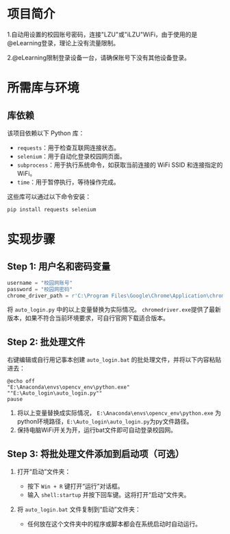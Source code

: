 
# 项目简介
1.自动用设置的校园账号密码，连接"LZU"或"iLZU"WiFi，由于使用的是@eLearning登录，理论上没有流量限制。

2.@eLearning限制登录设备一台，请确保账号下没有其他设备登录。

# 所需库与环境

## 库依赖
该项目依赖以下 Python 库：

- `requests`：用于检查互联网连接状态。
- `selenium`：用于自动化登录校园网页面。
- `subprocess`：用于执行系统命令，如获取当前连接的 WiFi SSID 和连接指定的 WiFi。
- `time`：用于暂停执行，等待操作完成。

这些库可以通过以下命令安装：

```bash
pip install requests selenium
```

# 实现步骤

## Step 1: 用户名和密码变量

```python
username = "校园网账号"
password = "校园网密码"
chrome_driver_path = r'C:\Program Files\Google\Chrome\Application\chromedriver-win64\chromedriver.exe'
```

将 `auto_login.py` 中的以上变量替换为实际情况。
`chromedriver.exe`提供了最新版本，如果不符合当前环境要求，可自行官网下载适合版本。

## Step 2: 批处理文件

右键编辑或自行用记事本创建 `auto_login.bat` 的批处理文件，并将以下内容粘贴进去：

```batch
@echo off
"E:\Anaconda\envs\opencv_env\python.exe" ""E:\Auto_login\auto_login.py""
pause
```

1. 将以上变量替换成实际情况， `E:\Anaconda\envs\opencv_env\python.exe` 为python环境路径，`E:\Auto_login\auto_login.py`为py文件路径。
2. 保持电脑WiFi开关为开，运行bat文件即可自动登录校园网。

## Step 3: 将批处理文件添加到启动项（可选）

1. 打开“启动”文件夹：
    - 按下 `Win + R` 键打开“运行”对话框。
    - 输入 `shell:startup` 并按下回车键。这将打开“启动”文件夹。

2. 将 `auto_login.bat` 文件复制到“启动”文件夹：
    - 任何放在这个文件夹中的程序或脚本都会在系统启动时自动运行。
